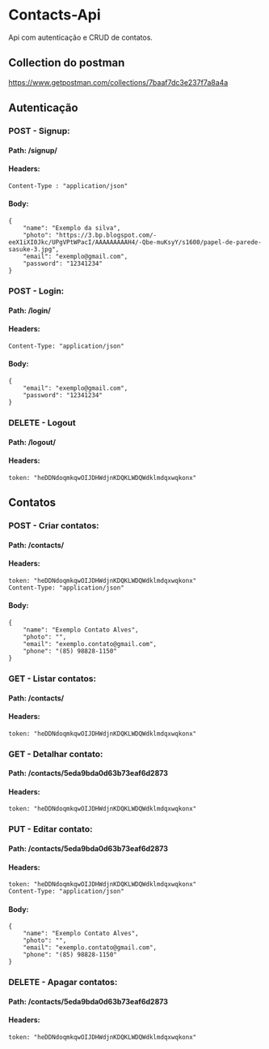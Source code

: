 # Contacts-Api
Api com autenticação e CRUD de contatos.

## Collection do postman
https://www.getpostman.com/collections/7baaf7dc3e237f7a8a4a

## Autenticação 
### POST - Signup:
#### Path: /signup/
#### Headers: 
```
Content-Type : "application/json"
```
#### Body: 
```
{
	"name": "Exemplo da silva",
	"photo": "https://3.bp.blogspot.com/-eeX1iXI0Jkc/UPgVPtWPacI/AAAAAAAAAH4/-Qbe-muKsyY/s1600/papel-de-parede-sasuke-3.jpg",
	"email": "exemplo@gmail.com",
	"password": "12341234"
}
```

### POST - Login:
#### Path: /login/
#### Headers: 
```
Content-Type: "application/json"
```
#### Body: 
```
{
	"email": "exemplo@gmail.com",
	"password": "12341234"
}
```

### DELETE - Logout
#### Path: /logout/
#### Headers: 
```
token: "heDDNdoqmkqwOIJDHWdjnKDQKLWDQWdklmdqxwqkonx"
```


## Contatos
### POST - Criar contatos:
#### Path: /contacts/
#### Headers: 
```
token: "heDDNdoqmkqwOIJDHWdjnKDQKLWDQWdklmdqxwqkonx"
Content-Type: "application/json"
```
#### Body: 
```
{
	"name": "Exemplo Contato Alves",
	"photo": "",
	"email": "exemplo.contato@gmail.com",
	"phone": "(85) 98828-1150"
}
```

### GET - Listar contatos:
#### Path: /contacts/
#### Headers: 
```
token: "heDDNdoqmkqwOIJDHWdjnKDQKLWDQWdklmdqxwqkonx"
```
### GET - Detalhar contato:
#### Path: /contacts/5eda9bda0d63b73eaf6d2873
#### Headers: 
```
token: "heDDNdoqmkqwOIJDHWdjnKDQKLWDQWdklmdqxwqkonx"
```

### PUT - Editar contato:
#### Path: /contacts/5eda9bda0d63b73eaf6d2873
#### Headers: 
```
token: "heDDNdoqmkqwOIJDHWdjnKDQKLWDQWdklmdqxwqkonx"
Content-Type: "application/json"
```
#### Body: 
```
{
	"name": "Exemplo Contato Alves",
	"photo": "",
	"email": "exemplo.contato@gmail.com",
	"phone": "(85) 98828-1150"
}
```
### DELETE - Apagar contatos:
#### Path: /contacts/5eda9bda0d63b73eaf6d2873
#### Headers: 
```
token: "heDDNdoqmkqwOIJDHWdjnKDQKLWDQWdklmdqxwqkonx"
```
